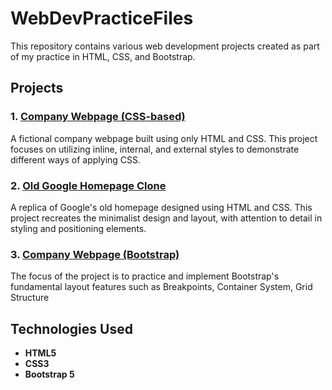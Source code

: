 # WebDevPracticeFiles

This repository contains various web development projects created as part of my practice in HTML, CSS, and Bootstrap.

## Projects

### 1. [Company Webpage (CSS-based)](CompanyWebpageCSS/readme.md)
A fictional company webpage built using only HTML and CSS. This project focuses on utilizing inline, internal, and external styles to demonstrate different ways of applying CSS.

### 2. [Old Google Homepage Clone](02ClassicGooglePageCSS/readme.md)
A replica of Google's old homepage designed using HTML and CSS. This project recreates the minimalist design and layout, with attention to detail in styling and positioning elements.

### 3. [Company Webpage (Bootstrap)](03CompanyWebpageBootstrap/readme.md)
The focus of the project is to practice and implement Bootstrap's fundamental layout features such as Breakpoints, Container System, Grid Structure

## Technologies Used
- **HTML5**
- **CSS3**
- **Bootstrap 5**
